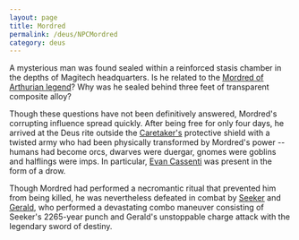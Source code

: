 ```yaml
---
layout: page
title: Mordred
permalink: /deus/NPCMordred
category: deus
---
```

A mysterious man was found sealed within a reinforced stasis chamber in the depths of Magitech headquarters. Is he related to the [Mordred of Arthurian legend](http://www.google.com/search?q=mordred)? Why was he sealed behind three feet of transparent composite alloy?

Though these questions have not been definitively answered, Mordred's corrupting influence spread quickly. After being free for only four days, he arrived at the Deus rite outside the [Caretaker's](NPCCaretaker) protective shield with a twisted army who had been physically transformed by Mordred's power -- humans had become orcs, dwarves were duergar, gnomes were goblins and halflings were imps. In particular, [Evan Cassenti](NPCEvan) was present in the form of a drow.

Though Mordred had performed a necromantic ritual that prevented him from being killed, he was nevertheless defeated in combat by [Seeker](NPCSeeker) and [Gerald](NPCGerald), who performed a devastating combo maneuver consisting of Seeker's 2265-year punch and Gerald's unstoppable charge attack with the legendary sword of destiny.
